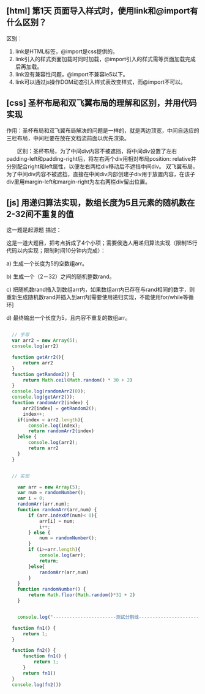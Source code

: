 
  ## [html] 第1天 页面导入样式时，使用link和@import有什么区别？
  区别：
  1. link是HTML标签，@import是css提供的。
  2. link引入的样式页面加载时同时加载，@import引入的样式需等页面加载完成后再加载。
  3. link没有兼容性问题，@import不兼容ie5以下。
  4. link可以通过js操作DOM动态引入样式表改变样式，而@import不可以。


  ## [css] 圣杯布局和双飞翼布局的理解和区别，并用代码实现 

  作用：圣杯布局和双飞翼布局解决的问题是一样的，就是两边顶宽，中间自适应的三栏布局，中间栏要在放在文档流前面以优先渲染。
  
  区别：圣杯布局，为了中间div内容不被遮挡，将中间div设置了左右padding-left和padding-right后，将左右两个div用相对布局position: relative并分别配合right和left属性，以便左右两栏div移动后不遮挡中间div。
       双飞翼布局，为了中间div内容不被遮挡，直接在中间div内部创建子div用于放置内容，在该子div里用margin-left和margin-right为左右两栏div留出位置。



  ## [js] 用递归算法实现，数组长度为5且元素的随机数在2-32间不重复的值 

  这一题是起源题
  描述：

  这是一道大题目，把考点拆成了4个小项；需要侯选人用递归算法实现（限制15行代码以内实现；限制时间10分钟内完成）：
  
  a) 生成一个长度为5的空数组arr。
  
  b) 生成一个（2－32）之间的随机整数rand。
  
  c) 把随机数rand插入到数组arr内，如果数组arr内已存在与rand相同的数字，则重新生成随机数rand并插入到arr内[需要使用递归实现，不能使用for/while等循环]
  
  d) 最终输出一个长度为5，且内容不重复的数组arr。



```javascript

  // 手写
  var arr2 = new Array(5);
  console.log(arr2)

  function getArr2(){
      return arr2
  }
  function getRandom2() {
      return Math.ceil(Math.random() * 30 + 2)
  }
  console.log(randomArr2(0));
  console.log(getArr2());
  function randomArr2(index) {
      arr2[index] = getRandom2();
      index++;
    if(index < arr2.length){
        console.log(index);
        return randomArr2(index)
    }else {
        console.log(arr2);
        return arr2
    }
  }


  // 实现

    var arr = new Array(5);
    var num = randomNumber();
    var i = 0;
    randomArr(arr,num);
    function randomArr(arr,num) {
        if (arr.indexOf(num)< 0){
            arr[i] = num;
            i++;
        } else {
            num = randomNumber();
        }
        if (i>=arr.length){
            console.log(arr);
            return;
        }else{
            randomArr(arr,num)
        }
    }
    function randomNumber() {
        return Math.floor(Math.random()*31 + 2)
    }


    console.log("-----------------------测试分割线-------------------------")

  function fn1() {
      return 1;
  }

  function fn2() {
      function fn1() {
          return 1;
      }
      return fn1()
  }
  console.log(fn2())
```
